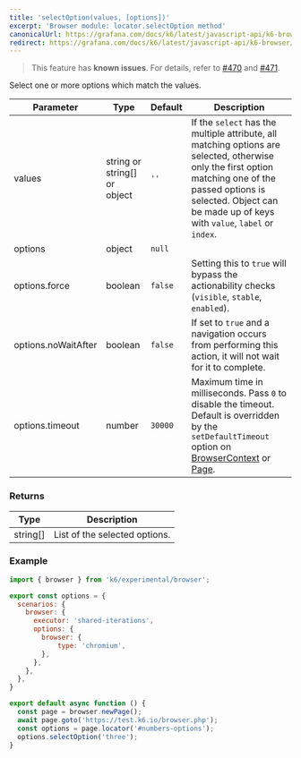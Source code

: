 ```yaml
---
title: 'selectOption(values, [options])'
excerpt: 'Browser module: locator.selectOption method'
canonicalUrl: https://grafana.com/docs/k6/latest/javascript-api/k6-browser/locator/selectoption/
redirect: https://grafana.com/docs/k6/latest/javascript-api/k6-browser/locator/selectoption/
---
```


<Blockquote mod="attention">

This feature has **known issues**. For details, refer to
[#470](https://github.com/grafana/xk6-browser/issues/470) and [#471](https://github.com/grafana/xk6-browser/issues/471).

</Blockquote>

Select one or more options which match the values.

<TableWithNestedRows>

| Parameter           | Type                         | Default | Description                                                                                                                                                                                                                           |
|---------------------|------------------------------|---------|---------------------------------------------------------------------------------------------------------------------------------------------------------------------------------------------------------------------------------------|
| values              | string or string[] or object | `''`    | If the `select` has the multiple attribute, all matching options are selected, otherwise only the first option matching one of the passed options is selected. Object can be made up of keys with `value`, `label` or `index`.        |
| options             | object                       | `null`  |                                                                                                                                                                                                                      |
| options.force       | boolean                      | `false` | Setting this to `true` will bypass the actionability checks (`visible`, `stable`, `enabled`).                                                                                                                                         |
| options.noWaitAfter | boolean                      | `false` | If set to `true` and a navigation occurs from performing this action, it will not wait for it to complete.                                                                                                                            |
| options.timeout     | number                       | `30000` | Maximum time in milliseconds. Pass `0` to disable the timeout. Default is overridden by the `setDefaultTimeout` option on [BrowserContext](/javascript-api/k6-experimental/browser/browsercontext/) or [Page](/javascript-api/k6-experimental/browser/page/). |

</TableWithNestedRows>

### Returns

| Type     | Description                   |
|----------|-------------------------------|
| string[] | List of the selected options. |

### Example

<CodeGroup labels={[]}>

```javascript
import { browser } from 'k6/experimental/browser';

export const options = {
  scenarios: {
    browser: {
      executor: 'shared-iterations',
      options: {
        browser: {
            type: 'chromium',
        },
      },
    },
  },
}

export default async function () {
  const page = browser.newPage();  
  await page.goto('https://test.k6.io/browser.php');
  const options = page.locator('#numbers-options');
  options.selectOption('three');
}
```

</CodeGroup>
